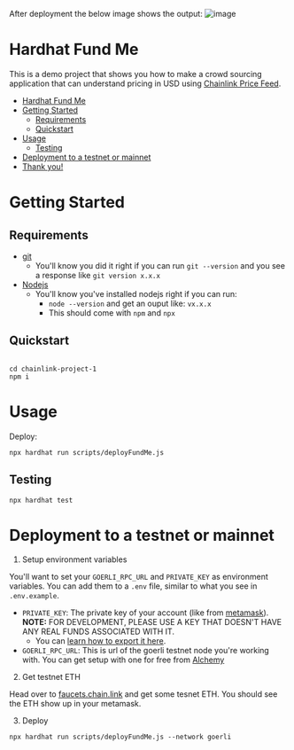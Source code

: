 After deployment the below image shows the output:
![image](https://github.com/sakshib-b/crowdfundDapp/assets/138519467/e0866910-5abb-4707-905e-02bd7963a67a)






# Hardhat Fund Me

This is a demo project that shows you how to make a crowd sourcing application that can understand pricing in USD using [Chainlink Price Feed](https://docs.chain.link/data-feeds).

- [Hardhat Fund Me](#hardhat-fund-me)
- [Getting Started](#getting-started)
  - [Requirements](#requirements)
  - [Quickstart](#quickstart)
- [Usage](#usage)
  - [Testing](#testing)
- [Deployment to a testnet or mainnet](#deployment-to-a-testnet-or-mainnet)
- [Thank you!](#thank-you)

# Getting Started

## Requirements

- [git](https://git-scm.com/book/en/v2/Getting-Started-Installing-Git)
  - You'll know you did it right if you can run `git --version` and you see a response like `git version x.x.x`
- [Nodejs](https://nodejs.org/en/)
  - You'll know you've installed nodejs right if you can run:
    - `node --version` and get an ouput like: `vx.x.x`
    - This should come with `npm` and `npx`

## Quickstart

```

cd chainlink-project-1
npm i
```

# Usage

Deploy:

```
npx hardhat run scripts/deployFundMe.js
```

## Testing

```
npx hardhat test
```


# Deployment to a testnet or mainnet

1. Setup environment variables

You'll want to set your `GOERLI_RPC_URL` and `PRIVATE_KEY` as environment variables. You can add them to a `.env` file, similar to what you see in `.env.example`.

- `PRIVATE_KEY`: The private key of your account (like from [metamask](https://metamask.io/)). **NOTE:** FOR DEVELOPMENT, PLEASE USE A KEY THAT DOESN'T HAVE ANY REAL FUNDS ASSOCIATED WITH IT.
  - You can [learn how to export it here](https://metamask.zendesk.com/hc/en-us/articles/360015289632-How-to-Export-an-Account-Private-Key).
- `GOERLI_RPC_URL`: This is url of the goerli testnet node you're working with. You can get setup with one for free from [Alchemy](https://alchemy.com/?a=673c802981)

2. Get testnet ETH

Head over to [faucets.chain.link](https://faucets.chain.link/) and get some tesnet ETH. You should see the ETH show up in your metamask.

3. Deploy

```
npx hardhat run scripts/deployFundMe.js --network goerli
```
